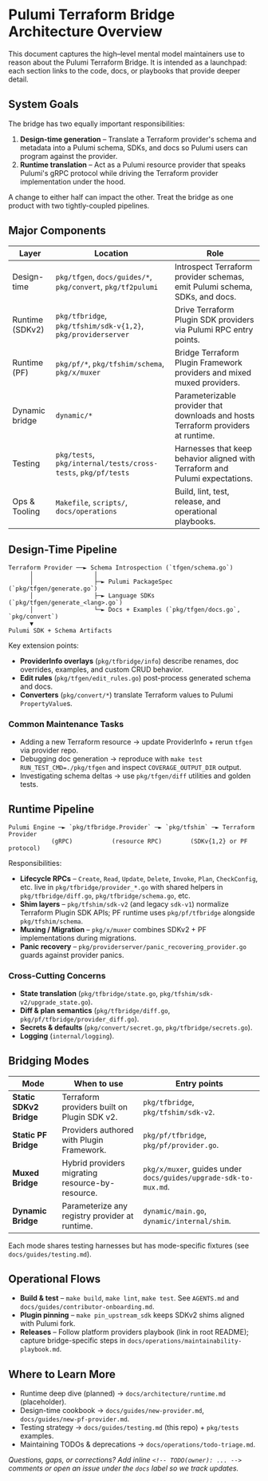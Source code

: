 # Pulumi Terraform Bridge Architecture Overview

This document captures the high–level mental model maintainers use to reason about the Pulumi Terraform Bridge. It is
intended as a launchpad: each section links to the code, docs, or playbooks that provide deeper detail.

## System Goals

The bridge has two equally important responsibilities:

1. **Design-time generation** – Translate a Terraform provider's schema and metadata into a Pulumi schema, SDKs, and
   docs so Pulumi users can program against the provider.
2. **Runtime translation** – Act as a Pulumi resource provider that speaks Pulumi's gRPC protocol while driving the
   Terraform provider implementation under the hood.

A change to either half can impact the other. Treat the bridge as one product with two tightly-coupled pipelines.

## Major Components

| Layer | Location | Role |
| ----- | -------- | ---- |
| Design-time | `pkg/tfgen`, `docs/guides/*`, `pkg/convert`, `pkg/tf2pulumi` | Introspect Terraform provider schemas, emit Pulumi schema, SDKs, and docs. |
| Runtime (SDKv2) | `pkg/tfbridge`, `pkg/tfshim/sdk-v{1,2}`, `pkg/providerserver` | Drive Terraform Plugin SDK providers via Pulumi RPC entry points. |
| Runtime (PF) | `pkg/pf/*`, `pkg/tfshim/schema`, `pkg/x/muxer` | Bridge Terraform Plugin Framework providers and mixed muxed providers. |
| Dynamic bridge | `dynamic/*` | Parameterizable provider that downloads and hosts Terraform providers at runtime. |
| Testing | `pkg/tests`, `pkg/internal/tests/cross-tests`, `pkg/pf/tests` | Harnesses that keep behavior aligned with Terraform and Pulumi expectations. |
| Ops & Tooling | `Makefile`, `scripts/`, `docs/operations` | Build, lint, test, release, and operational playbooks. |

## Design-Time Pipeline

```
Terraform Provider ──► Schema Introspection (`tfgen/schema.go`)
      │                 │
      │                 ├─► Pulumi PackageSpec (`pkg/tfgen/generate.go`)
      │                 ├─► Language SDKs (`pkg/tfgen/generate_<lang>.go`)
      │                 └─► Docs + Examples (`pkg/tfgen/docs.go`, `pkg/convert`)
      ▼
Pulumi SDK + Schema Artifacts
```

Key extension points:

- **ProviderInfo overlays** (`pkg/tfbridge/info`) describe renames, doc overrides, examples, and custom CRUD behavior.
- **Edit rules** (`pkg/tfgen/edit_rules.go`) post-process generated schema and docs.
- **Converters** (`pkg/convert/*`) translate Terraform values to Pulumi `PropertyValue`s.

### Common Maintenance Tasks

- Adding a new Terraform resource → update ProviderInfo + rerun `tfgen` via provider repo.
- Debugging doc generation → reproduce with `make test RUN_TEST_CMD=./pkg/tfgen` and inspect `COVERAGE_OUTPUT_DIR` output.
- Investigating schema deltas → use `pkg/tfgen/diff` utilities and golden tests.

## Runtime Pipeline

```
Pulumi Engine ─► `pkg/tfbridge.Provider` ─► `pkg/tfshim` ─► Terraform Provider
            (gRPC)           (resource RPC)        (SDKv{1,2} or PF protocol)
```

Responsibilities:

- **Lifecycle RPCs** – `Create`, `Read`, `Update`, `Delete`, `Invoke`, `Plan`, `CheckConfig`, etc. live in
  `pkg/tfbridge/provider_*.go` with shared helpers in `pkg/tfbridge/diff.go`, `pkg/tfbridge/schema.go`, etc.
- **Shim layers** – `pkg/tfshim/sdk-v2` (and legacy `sdk-v1`) normalize Terraform Plugin SDK APIs; PF runtime uses
  `pkg/pf/tfbridge` alongside `pkg/tfshim/schema`.
- **Muxing / Migration** – `pkg/x/muxer` combines SDKv2 + PF implementations during migrations.
- **Panic recovery** – `pkg/providerserver/panic_recovering_provider.go` guards against provider panics.

### Cross-Cutting Concerns

- **State translation** (`pkg/tfbridge/state.go`, `pkg/tfshim/sdk-v2/upgrade_state.go`).
- **Diff & plan semantics** (`pkg/tfbridge/diff.go`, `pkg/pf/tfbridge/provider_diff.go`).
- **Secrets & defaults** (`pkg/convert/secret.go`, `pkg/tfbridge/secrets.go`).
- **Logging** (`internal/logging`).

## Bridging Modes

| Mode | When to use | Entry points |
| ---- | ----------- | ------------ |
| **Static SDKv2 Bridge** | Terraform providers built on Plugin SDK v2. | `pkg/tfbridge`, `pkg/tfshim/sdk-v2`. |
| **Static PF Bridge** | Providers authored with Plugin Framework. | `pkg/pf/tfbridge`, `pkg/pf/provider.go`. |
| **Muxed Bridge** | Hybrid providers migrating resource-by-resource. | `pkg/x/muxer`, guides under `docs/guides/upgrade-sdk-to-mux.md`. |
| **Dynamic Bridge** | Parameterize any registry provider at runtime. | `dynamic/main.go`, `dynamic/internal/shim`. |

Each mode shares testing harnesses but has mode-specific fixtures (see `docs/guides/testing.md`).

## Operational Flows

- **Build & test** – `make build`, `make lint`, `make test`. See `AGENTS.md` and `docs/guides/contributor-onboarding.md`.
- **Plugin pinning** – `make pin_upstream_sdk` keeps SDKv2 shims aligned with Pulumi fork.
- **Releases** – Follow platform providers playbook (link in root README); capture bridge-specific steps in
  `docs/operations/maintainability-playbook.md`.

## Where to Learn More

- Runtime deep dive (planned) → `docs/architecture/runtime.md` (placeholder).
- Design-time cookbook → `docs/guides/new-provider.md`, `docs/guides/new-pf-provider.md`.
- Testing strategy → `docs/guides/testing.md` (this repo) + `pkg/tests` examples.
- Maintaining TODOs & deprecations → `docs/operations/todo-triage.md`.

_Questions, gaps, or corrections? Add inline `<!-- TODO(owner): ... -->` comments or open an issue under the
`docs` label so we track updates._
